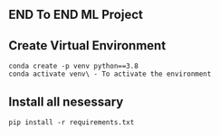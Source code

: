 ## END To END ML Project
## Create Virtual Environment
```
conda create -p venv python==3.8
conda activate venv\ - To activate the environment

```
## Install all nesessary 
```
pip install -r requirements.txt
```